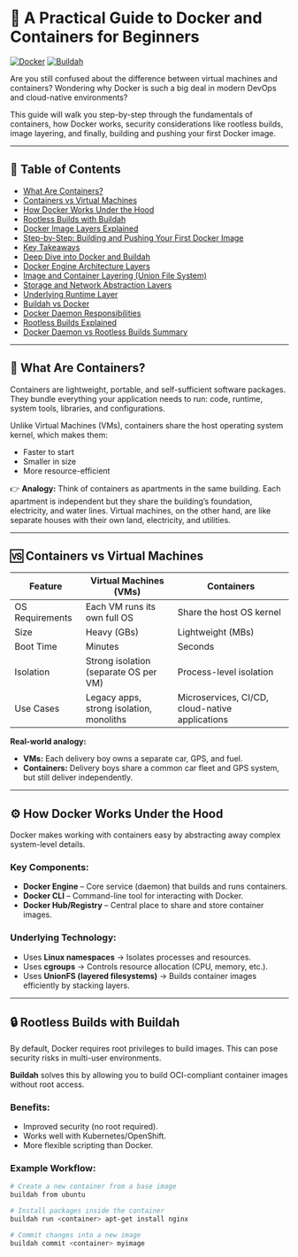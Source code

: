 
# 📘 A Practical Guide to Docker and Containers for Beginners

[![Docker](https://img.shields.io/badge/Docker-0db7ed?logo=docker&logoColor=white)](https://www.docker.com/) 
[![Buildah](https://img.shields.io/badge/Buildah-F54C26?logo=buildah&logoColor=white)](https://buildah.io/)  

Are you still confused about the difference between virtual machines and containers? Wondering why Docker is such a big deal in modern DevOps and cloud-native environments?

This guide will walk you step-by-step through the fundamentals of containers, how Docker works, security considerations like rootless builds, image layering, and finally, building and pushing your first Docker image.

---

## 📌 Table of Contents

- [What Are Containers?](#-what-are-containers)  
- [Containers vs Virtual Machines](#-containers-vs-virtual-machines)  
- [How Docker Works Under the Hood](#-how-docker-works-under-the-hood)  
- [Rootless Builds with Buildah](#-rootless-builds-with-buildah)  
- [Docker Image Layers Explained](#-docker-image-layers-explained)  
- [Step-by-Step: Building and Pushing Your First Docker Image](#-step-by-step-building-and-pushing-your-first-docker-image)  
- [Key Takeaways](#-key-takeaways)  
- [Deep Dive into Docker and Buildah](#-deep-dive-into-docker-and-buildah)  
- [Docker Engine Architecture Layers](#-docker-engine-architecture-layers)  
- [Image and Container Layering (Union File System)](#-image-and-container-layering-union-file-system)  
- [Storage and Network Abstraction Layers](#-storage-and-network-abstraction-layers)  
- [Underlying Runtime Layer](#-underlying-runtime-layer)  
- [Buildah vs Docker](#-buildah-vs-docker)  
- [Docker Daemon Responsibilities](#-what-does-the-docker-daemon-do)  
- [Rootless Builds Explained](#-rootless-builds-explained)  
- [Docker Daemon vs Rootless Builds Summary](#-summary-docker-daemon-vs-rootless-builds)

---

## 🧩 What Are Containers?

Containers are lightweight, portable, and self-sufficient software packages. They bundle everything your application needs to run: code, runtime, system tools, libraries, and configurations.

Unlike Virtual Machines (VMs), containers share the host operating system kernel, which makes them:

- Faster to start  
- Smaller in size  
- More resource-efficient  

👉 **Analogy:** Think of containers as apartments in the same building. Each apartment is independent but they share the building’s foundation, electricity, and water lines. Virtual machines, on the other hand, are like separate houses with their own land, electricity, and utilities.

---

## 🆚 Containers vs Virtual Machines

| Feature       | Virtual Machines (VMs) | Containers |
|---------------|-------------------------|------------|
| OS Requirements | Each VM runs its own full OS | Share the host OS kernel |
| Size          | Heavy (GBs)             | Lightweight (MBs) |
| Boot Time     | Minutes                 | Seconds |
| Isolation     | Strong isolation (separate OS per VM) | Process-level isolation |
| Use Cases     | Legacy apps, strong isolation, monoliths | Microservices, CI/CD, cloud-native applications |

**Real-world analogy:**

- **VMs:** Each delivery boy owns a separate car, GPS, and fuel.  
- **Containers:** Delivery boys share a common car fleet and GPS system, but still deliver independently.  

---

## ⚙️ How Docker Works Under the Hood

Docker makes working with containers easy by abstracting away complex system-level details.

### Key Components:
- **Docker Engine** – Core service (daemon) that builds and runs containers.  
- **Docker CLI** – Command-line tool for interacting with Docker.  
- **Docker Hub/Registry** – Central place to share and store container images.  

### Underlying Technology:
- Uses **Linux namespaces** → Isolates processes and resources.  
- Uses **cgroups** → Controls resource allocation (CPU, memory, etc.).  
- Uses **UnionFS (layered filesystems)** → Builds container images efficiently by stacking layers.  

---

## 🔒 Rootless Builds with Buildah

By default, Docker requires root privileges to build images. This can pose security risks in multi-user environments.  

**Buildah** solves this by allowing you to build OCI-compliant container images without root access.  

### Benefits:
- Improved security (no root required).  
- Works well with Kubernetes/OpenShift.  
- More flexible scripting than Docker.  

### Example Workflow:
```bash
# Create a new container from a base image
buildah from ubuntu

# Install packages inside the container
buildah run <container> apt-get install nginx

# Commit changes into a new image
buildah commit <container> myimage
